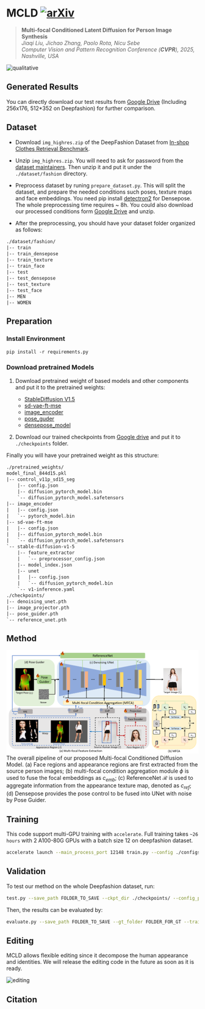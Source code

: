 # MCLD [![arXiv](https://img.shields.io/badge/arXiv-2503.15686-b31b1b.svg)](https://arxiv.org/abs/2503.15686)

> **Multi-focal Conditioned Latent Diffusion for Person Image Synthesis** <br>
> _Jiaqi Liu, Jichao Zhang, Paolo Rota, Nicu Sebe_<br>
> _Computer Vision and Pattern Recognition Conference (**CVPR**), 2025, Nashville, USA_

![qualitative](imgs/main_qualitative.png)

## Generated Results
   You can directly download our test results from [Google Drive](https://drive.google.com/drive/folders/1XweWnWqyey9Cp9Cyq_nUEyAyAM8PBaNA?usp=drive_link) (Including 256x176, 512*352 on Deepfashion) for further comparison.

## Dataset

- Download `img_highres.zip` of the DeepFashion Dataset from [In-shop Clothes Retrieval Benchmark](https://drive.google.com/drive/folders/0B7EVK8r0v71pYkd5TzBiclMzR00). 

- Unzip `img_highres.zip`. You will need to ask for password from the [dataset maintainers](http://mmlab.ie.cuhk.edu.hk/projects/DeepFashion/InShopRetrieval.html). Then unzip it and put it under the `./dataset/fashion` directory. 

- Preprocess dataset by runing `prepare_dataset.py`. This will split the dataset, and prepare the needed conditions such poses, texture maps and face embeddings. You need pip install [detectron2](https://detectron2.readthedocs.io/en/latest/tutorials/install.html) for Densepose. The whole preprocessing time requires ~ 8h. You could also download our processed conditions form [Google Drive](https://drive.google.com/drive/folders/1U5e1eL02b6KIm67LSnHqTjecA7MN57ag?usp=drive_link) and unzip. 

- After the preprocessing, you should have your dataset folder organized as follows:

```text
./dataset/fashion/
|-- train
|-- train_densepose
|-- train_texture
|-- train_face
|-- test
|-- test_densepose
|-- test_texture
|-- test_face
|-- MEN
|-- WOMEN
```

## Preparation

### Install Environment
```
pip install -r requirements.py
```
### Download pretrained Models

1. Download pretrained weight of based models and other components and put it to the pretrained weights: 
    - [StableDiffusion V1.5](https://huggingface.co/stable-diffusion-v1-5/stable-diffusion-v1-5)
    - [sd-vae-ft-mse](https://huggingface.co/stabilityai/sd-vae-ft-mse)
    - [image_encoder](https://huggingface.co/lambdalabs/sd-image-variations-diffusers/tree/main/image_encoder)
    - [pose_guder](https://huggingface.co/lllyasviel/sd-controlnet-seg)
    - [densepose_model](https://dl.fbaipublicfiles.com/densepose/densepose_rcnn_R_101_FPN_DL_s1x/165712116/model_final_844d15.pkl)

2. Download our trained checkpoints from [Google drive](https://drive.google.com/drive/folders/18643_1GmWWLcKCruKqrfHaecejy-U93x?usp=drive_link) and put it to `./checkpoints` folder.

Finally you will have your pretrained weight as this structure:

```text
./pretrained_weights/
model_final_844d15.pkl
|-- control_v11p_sd15_seg
    |-- config.json
    |-- diffusion_pytorch_model.bin
    `-- diffusion_pytorch_model.safetensors
|-- image_encoder
|   |-- config.json
|   `-- pytorch_model.bin
|-- sd-vae-ft-mse
|   |-- config.json
|   |-- diffusion_pytorch_model.bin
|   `-- diffusion_pytorch_model.safetensors
`-- stable-diffusion-v1-5
    |-- feature_extractor
    |   `-- preprocessor_config.json
    |-- model_index.json
    |-- unet
    |   |-- config.json
    |   `-- diffusion_pytorch_model.bin
    `-- v1-inference.yaml
./checkpoints/
|-- denoising_unet.pth
|-- image_projector.pth
|-- pose_guider.pth
`-- reference_unet.pth
```


## Method 

![method](imgs/main_figure.png)
The overall pipeline of our proposed Multi-focal Conditioned Diffusion Model. (a) Face regions and appearance regions are first extracted from the source person images; (b) multi-focal condition aggregation module $\phi$ is used to fuse the focal embeddings as $c_{emb}$; (c) ReferenceNet $\mathcal{R}$ is used to aggregate information from the appearance texture map, denoted as $c_{ref}$; (d) Densepose provides the pose control to be fused into UNet with noise by Pose Guider. 


## Training

This code support multi-GPU training with `accelerate`. Full training takes `~26 hours` with 2 A100-80G GPUs with a batch size 12 on deepfashion dataset. 

```bash
accelerate launch --main_process_port 12148 train.py --config ./configs/train/train.yaml
```

## Validation 
To test our method on the whole Deepfashion dataset, run:

``` bash
test.py --save_path FOLDER_TO_SAVE --ckpt_dir ./checkpoints/ --config_path ./configs/train/train.yaml
```

Then, the results can be evaluated by:

``` bash
evaluate.py --save_path FOLDER_TO_SAVE --gt_folder FOLDER_FOR_GT --training_path ./dataset/fashion/train/
```

## Editing

MCLD allows flexible editing since it decompose the human appearance and identities. We will release the editing code in the future as soon as it is ready.

![editing](imgs/main_editing.png)


## Citation